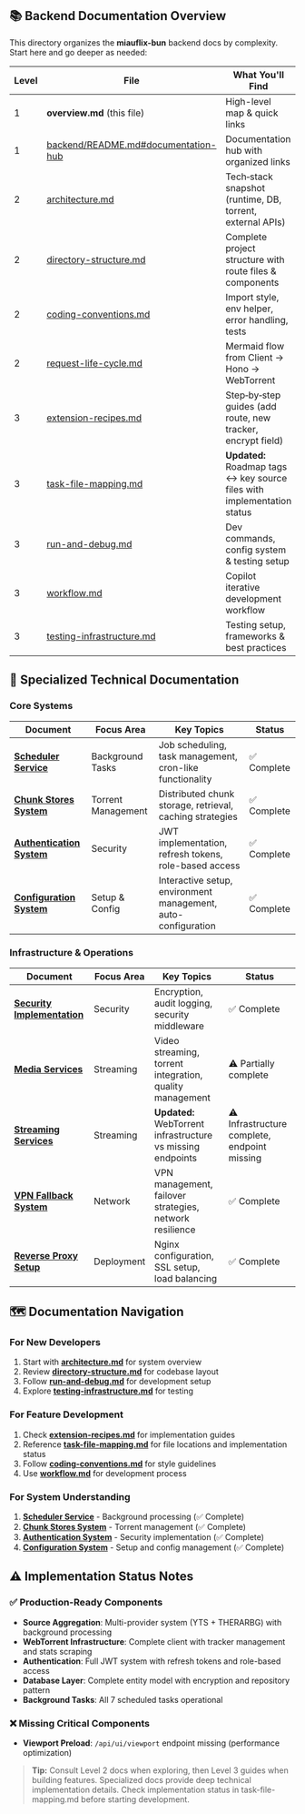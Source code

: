 ## 📚 Backend Documentation Overview

This directory organizes the **miauflix-bun** backend docs by complexity.
Start here and go deeper as needed:

| Level | File                                                                          | What You'll Find                                                         |
| ----- | ----------------------------------------------------------------------------- | ------------------------------------------------------------------------ |
| 1     | **overview.md** (this file)                                                   | High-level map & quick links                                             |
| 1     | [backend/README.md#documentation-hub](../backend/README.md#documentation-hub) | Documentation hub with organized links                                   |
| 2     | [architecture.md](architecture.md)                                            | Tech‑stack snapshot (runtime, DB, torrent, external APIs)                |
| 2     | [directory-structure.md](directory-structure.md)                              | Complete project structure with route files & components                 |
| 2     | [coding-conventions.md](coding-conventions.md)                                | Import style, env helper, error handling, tests                          |
| 2     | [request-life-cycle.md](request-life-cycle.md)                                | Mermaid flow from Client → Hono → WebTorrent                             |
| 3     | [extension-recipes.md](extension-recipes.md)                                  | Step‑by‑step guides (add route, new tracker, encrypt field)              |
| 3     | [task-file-mapping.md](task-file-mapping.md)                                  | **Updated:** Roadmap tags ↔ key source files with implementation status |
| 3     | [run-and-debug.md](run-and-debug.md)                                          | Dev commands, config system & testing setup                              |
| 3     | [workflow.md](workflow.md)                                                    | Copilot iterative development workflow                                   |
| 3     | [testing-infrastructure.md](testing-infrastructure.md)                        | Testing setup, frameworks & best practices                               |

## 🔧 Specialized Technical Documentation

### Core Systems

| Document                                                       | Focus Area         | Key Topics                                                    | Status      |
| -------------------------------------------------------------- | ------------------ | ------------------------------------------------------------- | ----------- |
| [**Scheduler Service**](../backend/docs/scheduler-service.md)  | Background Tasks   | Job scheduling, task management, cron-like functionality      | ✅ Complete |
| [**Chunk Stores System**](../backend/docs/chunk-stores.md)     | Torrent Management | Distributed chunk storage, retrieval, caching strategies      | ✅ Complete |
| [**Authentication System**](../backend/docs/authentication.md) | Security           | JWT implementation, refresh tokens, role-based access         | ✅ Complete |
| [**Configuration System**](../backend/docs/configuration.md)   | Setup & Config     | Interactive setup, environment management, auto-configuration | ✅ Complete |

### Infrastructure & Operations

| Document                                                          | Focus Area | Key Topics                                                  | Status                                       |
| ----------------------------------------------------------------- | ---------- | ----------------------------------------------------------- | -------------------------------------------- |
| [**Security Implementation**](../backend/docs/security.md)        | Security   | Encryption, audit logging, security middleware              | ✅ Complete                                  |
| [**Media Services**](../backend/docs/media-services.md)           | Streaming  | Video streaming, torrent integration, quality management    | ⚠️ Partially complete                        |
| [**Streaming Services**](../backend/docs/streaming-services.md)   | Streaming  | **Updated:** WebTorrent infrastructure vs missing endpoints | ⚠️ Infrastructure complete, endpoint missing |
| [**VPN Fallback System**](../backend/docs/vpn-fallback-system.md) | Network    | VPN management, failover strategies, network resilience     | ✅ Complete                                  |
| [**Reverse Proxy Setup**](../backend/docs/reverse-proxy.md)       | Deployment | Nginx configuration, SSL setup, load balancing              | ✅ Complete                                  |

## 🗺️ Documentation Navigation

### For New Developers

1. Start with **[architecture.md](architecture.md)** for system overview
2. Review **[directory-structure.md](directory-structure.md)** for codebase layout
3. Follow **[run-and-debug.md](run-and-debug.md)** for development setup
4. Explore **[testing-infrastructure.md](testing-infrastructure.md)** for testing

### For Feature Development

1. Check **[extension-recipes.md](extension-recipes.md)** for implementation guides
2. Reference **[task-file-mapping.md](task-file-mapping.md)** for file locations and implementation status
3. Follow **[coding-conventions.md](coding-conventions.md)** for style guidelines
4. Use **[workflow.md](workflow.md)** for development process

### For System Understanding

1. **[Scheduler Service](../backend/docs/scheduler-service.md)** - Background processing (✅ Complete)
2. **[Chunk Stores System](../backend/docs/chunk-stores.md)** - Torrent management (✅ Complete)
3. **[Authentication System](../backend/docs/authentication.md)** - Security implementation (✅ Complete)
4. **[Configuration System](../backend/docs/configuration.md)** - Setup and config management (✅ Complete)

## ⚠️ Implementation Status Notes

### ✅ Production-Ready Components

- **Source Aggregation**: Multi-provider system (YTS + THERARBG) with background processing
- **WebTorrent Infrastructure**: Complete client with tracker management and stats scraping
- **Authentication**: Full JWT system with refresh tokens and role-based access
- **Database Layer**: Complete entity model with encryption and repository pattern
- **Background Tasks**: All 7 scheduled tasks operational

### ❌ Missing Critical Components

- **Viewport Preload**: `/api/ui/viewport` endpoint missing (performance optimization)

> **Tip:** Consult Level 2 docs when exploring, then Level 3 guides when building features. Specialized docs provide deep technical implementation details. Check implementation status in task-file-mapping.md before starting development.
